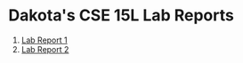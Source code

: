 # Dakota's CSE 15L Lab Reports
1. [Lab Report 1](Lab-Report-1.md)
2. [Lab Report 2](Lab-Report-2.md)

